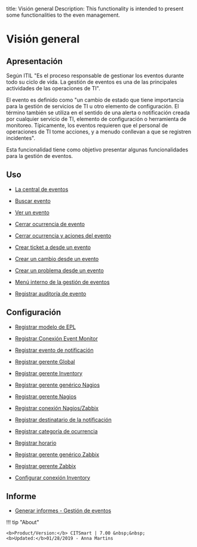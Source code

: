 title: Visión general
Description: This functionality is intended to present some functionalities to the even management.
# Visión general

Apresentación
----------------

Según ITIL "Es el proceso responsable de gestionar los eventos durante todo su ciclo de vida. La gestión de eventos es una de las principales actividades de las operaciones de TI".

El evento es definido como "un cambio de estado que tiene importancia para la gestión de servicios de TI u otro elemento de configuración. El término también se utiliza en el sentido de una alerta o notificación creada por cualquier servicio de TI, elemento de configuración o herramienta de monitoreo. Típicamente, los eventos requieren que el personal de operaciones de TI tome acciones, y a menudo conllevan a que se registren incidentes".

Esta funcionalidad tiene como objetivo presentar algunas funcionalidades para la gestión de eventos.

Uso
-------

- [La central de eventos](/es-es/citsmart-7/processes/event/use/the-event-center.html)

- [Buscar evento](/es-es/citsmart-7/processes/event/use/search-event.html)

- [Ver un evento](/es-es/citsmart-7/processes/event/use/view-event.html)

- [Cerrar ocurrencia de evento](/es-es/citsmart-7/processes/event/use/close-event-occurrence.html)

- [Cerrar ocurrencia y aciones del evento](/es-es/citsmart-7/processes/event/use/close-occurences-and-actions.html)

- [Crear ticket a desde un evento](/es-es/citsmart-7/processes/event/use/create-ticket-from-an-event.html)

- [Crear un cambio desde un evento](/es-es/citsmart-7/processes/event/use/create-change-from-an-event.html)

- [Crear un problema desde un evento](/es-es/citsmart-7/processes/event/use/create-a-problem-from-an-event.html)

- [Menú interno de la gestión de eventos](/es-es/citsmart-7/processes/event/use/internal-menu-of-event.html)

- [Registrar auditoría de evento](/es-es/citsmart-7/processes/event/use/register-event-audit.html)

Configuración
-----------------

- [Registrar modelo de EPL](/es-es/citsmart-7/processes/event/configuration/register-epl-template.html)

- [Registrar Conexión Event Monitor](/es-es/citsmart-7/processes/event/configuration/register-event-monitor-connection.html)

- [Registrar evento de notificación](/es-es/citsmart-7/processes/event/configuration/register-event-notification.html)

- [Registrar gerente Global](/es-es/citsmart-7/processes/event/configuration/register-global-manager.html)

- [Registrar gerente Inventory](/es-es/citsmart-7/processes/event/configuration/register-inventory-manager.html)

- [Registrar gerente genérico Nagios](/es-es/citsmart-7/processes/event/configuration/register-nagios-generic-manager.html)

- [Registrar gerente Nagios](/es-es/citsmart-7/processes/event/configuration/register-nagios-manager.html)

- [Registrar conexión Nagios/Zabbix](/es-es/citsmart-7/processes/event/configuration/register-nagios-zabbix-connection.html)

- [Registrar destinatario de la notificación](/es-es/citsmart-7/processes/event/configuration/register-notification-recipient.html)

- [Registrar categoría de ocurrencia](/es-es/citsmart-7/processes/event/configuration/register-occurence-category.html)

- [Registrar horario](/es-es/citsmart-7/processes/event/configuration/register-time.html)

- [Registrar gerente genérico Zabbix](/es-es/citsmart-7/processes/event/configuration/register-zabbix-generic-manager.html)

- [Registrar gerente Zabbix](/es-es/citsmart-7/processes/event/configuration/register-zabbix-manager.html)

- [Configurar conexión Inventory](/es-es/citsmart-7/processes/event/configuration/set-inventory-connection.html)

Informe
-----------

- [Generar informes - Gestión de eventos](/es-es/citsmart-7/processes/event/use/generate-reports-event-management.html)


!!! tip "About"

    <b>Product/Version:</b> CITSmart | 7.00 &nbsp;&nbsp;
    <b>Updated:</b>01/28/2019 - Anna Martins

